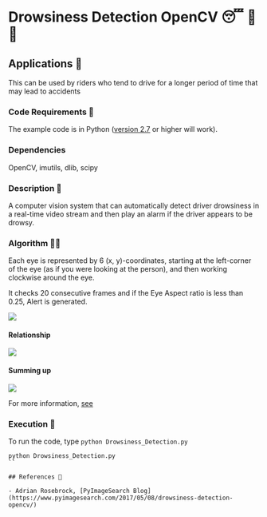 # Drowsiness Detection OpenCV 😴 🚫 🚗

## Applications 🎯

This can be used by riders who tend to drive for a longer period of time that may lead to accidents

### Code Requirements 🦄

The example code is in Python ([version 2.7](https://www.python.org/download/releases/2.7/) or higher will work).

### Dependencies

OpenCV, imutils, dlib, scipy

### Description 📌

A computer vision system that can automatically detect driver drowsiness in a real-time video stream and then play an alarm if the driver appears to be drowsy.

### Algorithm 👨‍🔬

Each eye is represented by 6 (x, y)-coordinates, starting at the left-corner of the eye (as if you were looking at the person), and then working clockwise around the eye.

It checks 20 consecutive frames and if the Eye Aspect ratio is less than 0.25, Alert is generated.

<img src="https://github.com/akshaybahadur21/Drowsiness_Detection/blob/master/assets/eye1.jpg">

#### Relationship

<img src="https://github.com/akshaybahadur21/Drowsiness_Detection/blob/master/assets/eye2.png">

#### Summing up

<img src="https://github.com/akshaybahadur21/Drowsiness_Detection/blob/master/assets/eye3.jpg">

For more information, [see](https://www.pyimagesearch.com/2017/05/08/drowsiness-detection-opencv/)

### Execution 🐉

To run the code, type `python Drowsiness_Detection.py`

```
python Drowsiness_Detection.py
``

## References 🔱

- Adrian Rosebrock, [PyImageSearch Blog](https://www.pyimagesearch.com/2017/05/08/drowsiness-detection-opencv/)
```
